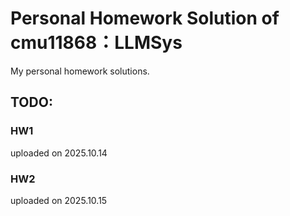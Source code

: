 # Personal Homework Solution of cmu11868：LLMSys
My personal homework solutions.
## TODO:
### HW1 
uploaded on 2025.10.14
### HW2
uploaded on 2025.10.15

